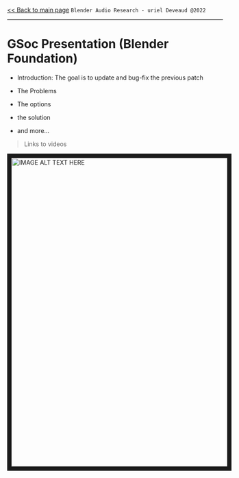 [<< Back to main page](/../..) ```Blender Audio Research - uriel Deveaud @2022 ```

---

# GSoc Presentation (Blender Foundation)

- Introduction: The goal is to update and bug-fix the previous patch

- The Problems

- The options

- the solution

- and more...

> Links to videos

<a href="http://www.youtube.com/watch?feature=player_embedded&v=qEABfRxnKNQ
" target="_blank"><img src="http://img.youtube.com/vi/qEABfRxnKNQ/0.jpg" 
alt="IMAGE ALT TEXT HERE" width="960" height="720" border="10" /></a>
